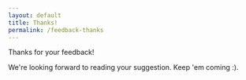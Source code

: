 ```yaml
---
layout: default
title: Thanks!
permalink: /feedback-thanks
---
```


Thanks for your feedback! 

We're looking forward to reading your suggestion. Keep 'em coming :).
